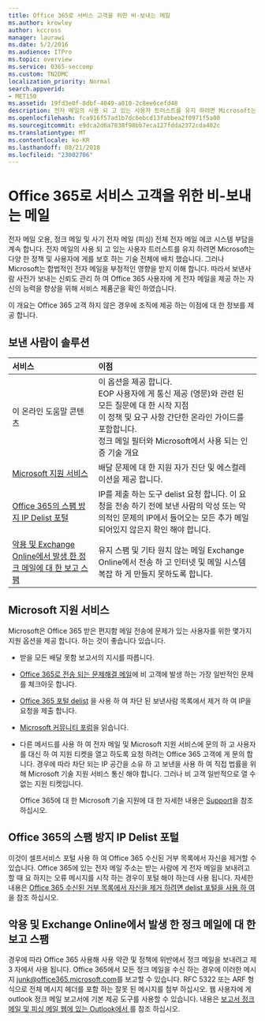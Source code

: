 ```yaml
---
title: Office 365로 서비스 고객을 위한 비-보내는 메일
ms.author: krowley
author: kccross
manager: laurawi
ms.date: 5/2/2016
ms.audience: ITPro
ms.topic: overview
ms.service: O365-seccomp
ms.custom: TN2DMC
localization_priority: Normal
search.appverid:
- MET150
ms.assetid: 19fd3e0f-8dbf-4049-a810-2c8ee6cefd48
description: 전자 메일의 사용 되 고 있는 사용자 트러스트를 유지 하려면 Microsoft는 다양 한 정책 및 사용자에 게를 보호 하는 기술 전체에 배치 했습니다.
ms.openlocfilehash: fca916f57ad1b7dc6ebcd13fabbea2f0971f5a00
ms.sourcegitcommit: e9dca2d6a7838f98bb7eca127fdda2372cda402c
ms.translationtype: MT
ms.contentlocale: ko-KR
ms.lasthandoff: 08/21/2018
ms.locfileid: "23002706"
---
```

# <a name="services-for-non-customers-sending-mail-to-office-365"></a>Office 365로 서비스 고객을 위한 비-보내는 메일
  
전자 메일 오용, 정크 메일 및 사기 전자 메일 (피싱) 전체 전자 메일 에코 시스템 부담을 계속 합니다. 전자 메일의 사용 되 고 있는 사용자 트러스트를 유지 하려면 Microsoft는 다양 한 정책 및 사용자에 게를 보호 하는 기술 전체에 배치 했습니다. 그러나 Microsoft는 합법적인 전자 메일을 부정적인 영향을 받지 이해 합니다. 따라서 보낸사람 사전가 보내는 신뢰도 관리 하 여 Office 365 사용자에 게 전자 메일을 제공 하는 자신의 능력을 향상을 위해 서비스 제품군을 확인 하였습니다.
  
이 개요는 Office 365 고객 하지 않은 경우에 조직에 제공 하는 이점에 대 한 정보를 제공 합니다.
  
## <a name="sender-solutions"></a>보낸 사람이 솔루션
<a name="sectionSection0"> </a>

|**서비스**|**이점**|
|:-----|:-----|
|이 온라인 도움말 콘텐츠  <br/> | 이 옵션을 제공 합니다.  <br/>  EOP 사용자에 게 통신 제공 (영문)와 관련 된 모든 질문에 대 한 시작 지점  <br/>  이 정책 및 요구 사항 간단한 온라인 가이드를 포함합니다.  <br/>  정크 메일 필터와 Microsoft에서 사용 되는 인증 기술 개요  <br/> |
|[Microsoft 지원 서비스](services-for-non-customers.md#AboutSupport) <br/> |배달 문제에 대 한 지원 자가 진단 및 에스컬레이션을 제공 합니다.  <br/> |
|[Office 365의 스팸 방지 IP Delist 포털](services-for-non-customers.md#DelistPortal) <br/> |IP를 제출 하는 도구 delist 요청 합니다. 이 요청을 전송 하기 전에 보낸 사람의 악성 또는 악의적인 문제의 IP에서 들어오는 모든 추가 메일 되어있지 않은지 확인 해야 합니다.  <br/> |
|[악용 및 Exchange Online에서 발생 한 정크 메일에 대 한 보고 스팸](services-for-non-customers.md#ReportOurJunk) <br/> |유지 스팸 및 기타 원치 않는 메일 Exchange Online에서 전송 하 고 인터넷 및 메일 시스템 복잡 하 게 만들지 못하도록 합니다.  <br/> |
   
## <a name="microsoft-support"></a>Microsoft 지원 서비스
<a name="AboutSupport"> </a>

Microsoft은 Office 365 받은 편지함 메일 전송에 문제가 있는 사용자를 위한 몇가지 지원 옵션을 제공 합니다. 하는 것이 좋습니다 있습니다.
  
- 받을 모든 배달 못함 보고서의 지시를 따릅니다.
    
- [Office 365로 전송 되는 문제해결 메일](troubleshooting-mail-sent-to-office-365.md)에 비 고객에 발생 하는 가장 일반적인 문제를 체크아웃 합니다.
    
- [Office 365 포털 delist](https://sender.office.com) 을 사용 하 여 차단 된 보낸사람 목록에서 제거 하 여 IP을 요청을 제출 합니다. 
    
- [Microsoft 커뮤니티 포럼](https://community.office365.com/en-us/f/)을 읽습니다.
    
- 다른 메서드를 사용 하 여 전자 메일 및 Microsoft 지원 서비스에 문의 하 고 사용자를 대신 하 여 지원 티켓을 열고 하도록 요청 하려는 Office 365 고객에 게 문의 합니다. 경우에 따라 차단 되는 IP 공간을 소유 하 고 보낸을 사용 하 여 직접 법률을 위해 Microsoft 기술 지원 서비스 통신 해야 합니다. 그러나 비 고객 일반적으로 열 수 없는 지원 티켓입니다.
    
     Office 365에 대 한 Microsoft 기술 지원에 대 한 자세한 내용은 [Support](https://technet.microsoft.com/library/office-365-support.aspx)을 참조 하십시오.
    
## <a name="office-365-anti-spam-ip-delist-portal"></a>Office 365의 스팸 방지 IP Delist 포털
<a name="DelistPortal"> </a>

이것이 셀프서비스 포털 사용 하 여 Office 365 수신된 거부 목록에서 자신을 제거할 수 있습니다. Office 365에 있는 전자 메일 주소는 받는 사람에 게 전자 메일을 보내려고 할 때 요 하지는 오류 메시지를 시작 하는 경우이 포털 해야 하는데 사용 됩니다. 자세한 내용은 [Office 365 수신된 거부 목록에서 자신을 제거 하려면 delist 포털을 사용 하 여](use-the-delist-portal-to-remove-yourself-from-the-office-365-blocked-senders-lis.md)을 참조 하십시오.
  
## <a name="abuse-and-spam-reporting-for-junk-email-originating-from-exchange-online"></a>악용 및 Exchange Online에서 발생 한 정크 메일에 대 한 보고 스팸
<a name="ReportOurJunk"> </a>

경우에 따라 Office 365 사용해 사용 약관 및 정책에 위반에서 정크 메일을 보내려고 제 3 자에서 사용 됩니다. Office 365에서 모든 정크 메일을 수신 하는 경우에 이러한 메시지 [junk@office365.microsoft.com](mailto:junk@office365.microsoft.com)를 보고할 수 있습니다. RFC 5322 또는 ARF 형식으로 전체 메시지 헤더를 포함 하는 잘못 된 메시지를 첨부 하십시오. 웹 사용자에 게 outlook 정크 메일 보고서에 기본 제공 도구를 사용할 수 있습니다. 내용은 [보고서 정크 메일 및 피싱 메일 웹에 있는 Outlook에서 ](report-junk-email-and-phishing-scams-in-outlook-on-the-web-eop.md)를 참조 하십시오.
  

